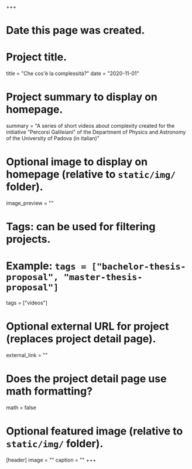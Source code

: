 +++
# Date this page was created.

# Project title.
title = "Che cos'è la complessità?"
date = "2020-11-01"

# Project summary to display on homepage.
summary = "A series of short videos about complexity created for the initiative "Percorsi Galileiani" of the Department of Physics and Astronomy of the University of Padova (in italian)"

# Optional image to display on homepage (relative to `static/img/` folder).
image_preview = ""

# Tags: can be used for filtering projects.
# Example: `tags = ["bachelor-thesis-proposal", "master-thesis-proposal"]`
tags = ["videos"]

# Optional external URL for project (replaces project detail page).
external_link = ""

# Does the project detail page use math formatting?
math = false

# Optional featured image (relative to `static/img/` folder).
[header]
image = ""
caption = ""
+++
